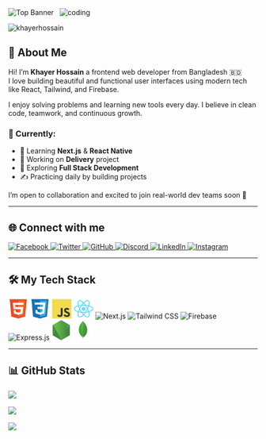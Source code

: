 <img src="https://i.ibb.co/M5NKTY8b/Black-and-White-Illustrative-Linkedin-Banner.png" alt="Top Banner" width="100%" height="210px" style="object-fit: cover;" />

<img align="right" width="400" src="https://i.ibb.co/KjXmX9vw/Chainstarters.gif" alt="coding" />

<p align="left"> 
  <img src="https://komarev.com/ghpvc/?username=khayerhossain&label=Profile%20views&color=0e75b6&style=flat" alt="khayerhossain" />
</p>

## 🧠 About Me

Hi! I’m **Khayer Hossain** a frontend web developer from Bangladesh 🇧🇩  
I love building beautiful and functional user interfaces using modern tech like React, Tailwind, and Firebase.

I enjoy solving problems and learning new tools every day. I believe in clean code, teamwork, and continuous growth.

### 💼 Currently:
- 🌱 Learning **Next.js** & **React Native**
- 🔨 Working on **Delivery** project
- 🧪 Exploring **Full Stack Development**
- ✍️ Practicing daily by building projects

I’m open to collaboration and excited to join real-world dev teams soon 🚀

---

## 🌐 Connect with me
<p align="left">
  <a href="https://www.facebook.com/share/1GS4VLNGNv/?mibextid=wwXIfr" target="_blank" rel="noopener noreferrer">
    <img src="https://cdn-icons-png.flaticon.com/512/145/145802.png" alt="Facebook" height="30" width="30" />
  </a>
  <a href="https://twitter.com/khayerhossain45" target="_blank" rel="noopener noreferrer">
    <img src="https://cdn-icons-png.flaticon.com/512/145/145812.png" alt="Twitter" height="30" width="30" />
  </a>
  <a href="https://github.com/khayerhossain" target="_blank" rel="noopener noreferrer">
    <img src="https://cdn-icons-png.flaticon.com/512/733/733553.png" alt="GitHub" height="30" width="30" />
  </a>
  <a href="https://discord.gg/khayerhossain_45" target="_blank" rel="noopener noreferrer">
    <img src="https://cdn-icons-png.flaticon.com/512/3670/3670157.png" alt="Discord" height="30" width="30" />
  </a>
  <a href="https://linkedin.com/in/khayerhossain" target="_blank" rel="noopener noreferrer">
    <img src="https://cdn-icons-png.flaticon.com/512/145/145807.png" alt="LinkedIn" height="30" width="30" />
  </a>
  <a href="https://instagram.com/khayerhossain" target="_blank" rel="noopener noreferrer">
    <img src="https://cdn-icons-png.flaticon.com/512/2111/2111463.png" alt="Instagram" height="30" width="30" />
  </a>
</p>



---

## 🛠️ My Tech Stack

<p align="left">
  <img src="https://raw.githubusercontent.com/devicons/devicon/master/icons/html5/html5-original.svg" alt="HTML" width="40" height="40"/>
  <img src="https://raw.githubusercontent.com/devicons/devicon/master/icons/css3/css3-original.svg" alt="CSS" width="40" height="40"/>
  <img src="https://raw.githubusercontent.com/devicons/devicon/master/icons/javascript/javascript-original.svg" alt="JavaScript" width="40" height="40"/>
  <img src="https://raw.githubusercontent.com/devicons/devicon/master/icons/react/react-original.svg" alt="React" width="40" height="40"/>
  <img src="https://cdn.jsdelivr.net/gh/devicons/devicon/icons/nextjs/nextjs-original.svg" alt="Next.js" width="40" height="40"/>
  <img src="https://cdn.jsdelivr.net/gh/devicons/devicon/icons/tailwindcss/tailwindcss-original.svg" alt="Tailwind CSS" width="40" height="40"/>
  <img src="https://cdn.jsdelivr.net/gh/devicons/devicon/icons/firebase/firebase-plain.svg" alt="Firebase" width="40" height="40"/>
  <img src="https://i.ibb.co/RTyThG2T/136-1363736-express-js-icon-png-transparent-png.jpg" alt="Express.js" width="40" height="40"/>
  <img src="https://raw.githubusercontent.com/devicons/devicon/master/icons/nodejs/nodejs-original.svg" alt="Node.js" width="40" height="40"/>
  <img src="https://raw.githubusercontent.com/devicons/devicon/master/icons/mongodb/mongodb-original.svg" alt="MongoDB" width="40" height="40"/>
</p>


---

## 📊 GitHub Stats

<p>
  <img align="center" src="https://github-readme-stats.vercel.app/api?username=khayerhossain&show_icons=true&locale=en&theme=radical" />
</p>
<p>
  <img align="center" src="https://github-readme-streak-stats.herokuapp.com?user=khayerhossain&theme=radical" />
</p>
<p>
  <img align="center" src="https://github-readme-stats.vercel.app/api/top-langs?username=khayerhossain&show_icons=true&locale=en&layout=compact&theme=radical" />
</p>

